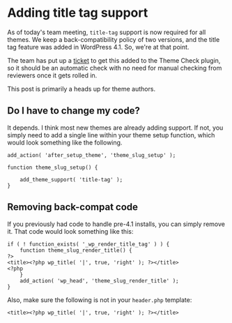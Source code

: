 # Adding title tag support

As of today's team meeting, <code>title-tag</code> support is now required for all themes.  We keep a back-compatibility policy of two versions, and the title tag feature was added in WordPress 4.1.  So, we're at that point.

The team has put up a <a href="https://github.com/Otto42/theme-check/issues/84">ticket</a> to get this added to the Theme Check plugin, so it should be an automatic check with no need for manual checking from reviewers once it gets rolled in.

This post is primarily a heads up for theme authors.

<h2>Do I have to change my code?</h2>

It depends.  I think most new themes are already adding support.  If not, you simply need to add a single line within your theme setup function, which would look something like the following.

<pre><code>add_action( 'after_setup_theme', 'theme_slug_setup' );

function theme_slug_setup() {

	add_theme_support( 'title-tag' );
}</code></pre>

<h2>Removing back-compat code</h2>

If you previously had code to handle pre-4.1 installs, you can simply remove it.  That code would look something like this:

<pre><code>if ( ! function_exists( '_wp_render_title_tag' ) ) {
	function theme_slug_render_title() {
?>
&lt;title>&lt;?php wp_title( '|', true, 'right' ); ?>&lt;/title>
&lt;?php
	}
	add_action( 'wp_head', 'theme_slug_render_title' );
}</code></pre>

Also, make sure the following is not in your <code>header.php</code> template:

<pre><code>&lt;title>&lt;?php wp_title( '|', true, 'right' ); ?>&lt;/title></code></pre>